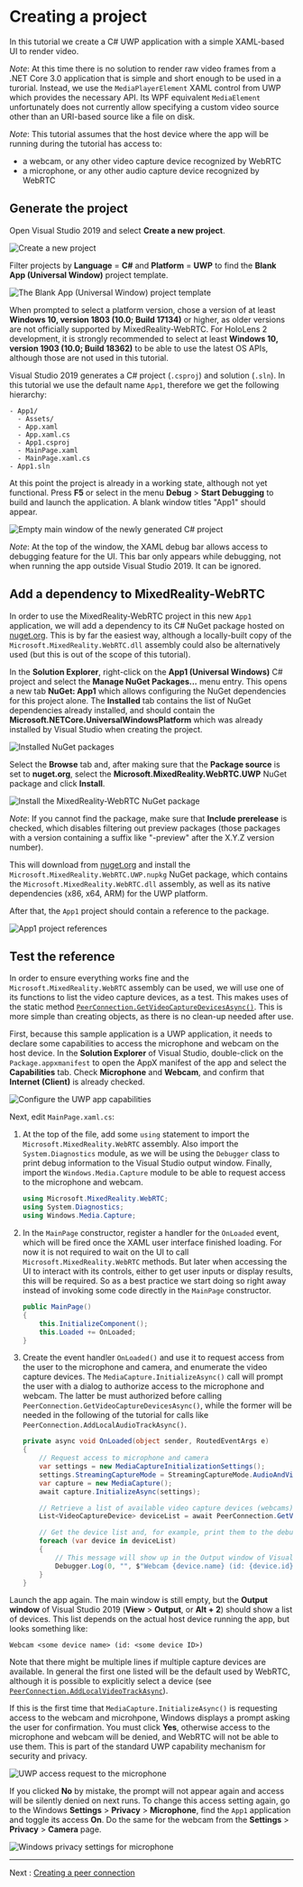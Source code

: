 # Creating a project

In this tutorial we create a C# UWP application with a simple XAML-based UI to render video.

_Note_: At this time there is no solution to render raw video frames from a .NET Core 3.0 application that is simple and short enough to be used in a turorial. Instead, we use the `MediaPlayerElement` XAML control from UWP which provides the necessary API. Its WPF equivalent `MediaElement` unfortunately does not currently allow specifying a custom video source other than an URI-based source like a file on disk.

_Note_: This tutorial assumes that the host device where the app will be running during the tutorial has access to:
- a webcam, or any other video capture device recognized by WebRTC
- a microphone, or any other audio capture device recognized by WebRTC

## Generate the project

Open Visual Studio 2019 and select **Create a new project**.

![Create a new project](cs-uwp1.png)

Filter projects by **Language** = **C#** and **Platform** = **UWP** to find the **Blank App (Universal Window)** project template.

![The Blank App (Universal Window) project template](cs-uwp2.png)

When prompted to select a platform version, chose a version of at least **Windows 10, version 1803 (10.0; Build 17134)** or higher, as older versions are not officially supported by MixedReality-WebRTC. For HoloLens 2 development, it is strongly recommended to select at least **Windows 10, version 1903 (10.0; Build 18362)** to be able to use the latest OS APIs, although those are not used in this tutorial.

Visual Studio 2019 generates a C# project (`.csproj`) and solution (`.sln`). In this tutorial we use the default name `App1`, therefore we get the following hierarchy:

```
- App1/
  - Assets/
  - App.xaml
  - App.xaml.cs
  - App1.csproj
  - MainPage.xaml
  - MainPage.xaml.cs
- App1.sln
```

At this point the project is already in a working state, although not yet functional. Press **F5** or select in the menu **Debug** > **Start Debugging** to build and launch the application. A blank window titles "App1" should appear.

![Empty main window of the newly generated C# project](cs-uwp4.png)

_Note_: At the top of the window, the XAML debug bar allows access to debugging feature for the UI. This bar only appears while debugging, not when running the app outside Visual Studio 2019. It can be ignored.

## Add a dependency to MixedReality-WebRTC

In order to use the MixedReality-WebRTC project in this new `App1` application, we will add a dependency to its C# NuGet package hosted on [nuget.org](https://www.nuget.org/). This is by far the easiest way, although a locally-built copy of the `Microsoft.MixedReality.WebRTC.dll` assembly could also be alternatively used (but this is out of the scope of this tutorial).

In the **Solution Explorer**, right-click on the **App1 (Universal Windows)** C# project and select the **Manage NuGet Packages...** menu entry. This opens a new tab **NuGet: App1** which allows configuring the NuGet dependencies for this project alone. The **Installed** tab contains the list of NuGet dependencies already installed, and should contain the **Microsoft.NETCore.UniversalWindowsPlatform** which was already installed by Visual Studio when creating the project.

![Installed NuGet packages](cs-uwp5.png)

Select the **Browse** tab and, after making sure that the **Package source** is set to **nuget.org**, select the **Microsoft.MixedReality.WebRTC.UWP** NuGet package and click **Install**.

![Install the MixedReality-WebRTC NuGet package](cs-uwp6.png)

_Note_: If you cannot find the package, make sure that **Include prerelease** is checked, which disables filtering out preview packages (those packages with a version containing a suffix like "-preview" after the X.Y.Z version number).

This will download from [nuget.org](https://www.nuget.org/) and install the `Microsoft.MixedReality.WebRTC.UWP.nupkg` NuGet package, which contains the `Microsoft.MixedReality.WebRTC.dll` assembly, as well as its native dependencies (x86, x64, ARM) for the UWP platform.

After that, the `App1` project should contain a reference to the package.

![App1 project references](cs-uwp7.png)


## Test the reference

In order to ensure everything works fine and the `Microsoft.MixedReality.WebRTC` assembly can be used, we will use one of its functions to list the video capture devices, as a test. This makes uses of the static method [`PeerConnection.GetVideoCaptureDevicesAsync()`](cref:Microsoft.MixedReality.WebRTC.PeerConnection.GetVideoCaptureDevicesAsync). This is more simple than creating objects, as there is no clean-up needed after use.

First, because this sample application is a UWP application, it needs to declare some capabilities to access the microphone and webcam on the host device. In the **Solution Explorer** of Visual Studio, double-click on the `Package.appxmanifest` to open the AppX manifest of the app and select the **Capabilities** tab. Check **Microphone** and **Webcam**, and confirm that **Internet (Client)** is already checked.

![Configure the UWP app capabilities](cs-uwp8.png)

Next, edit `MainPage.xaml.cs`:

1. At the top of the file, add some `using` statement to import the `Microsoft.MixedReality.WebRTC` assembly. Also import the `System.Diagnostics` module, as we will be using the `Debugger` class to print debug information to the Visual Studio output window. Finally, import the `Windows.Media.Capture` module to be able to request access to the microphone and webcam.
   ```cs
   using Microsoft.MixedReality.WebRTC;
   using System.Diagnostics;
   using Windows.Media.Capture;
   ```

2. In the `MainPage` constructor, register a handler for the `OnLoaded` event, which will be fired once the XAML user interface finished loading. For now it is not required to wait on the UI to call `Microsoft.MixedReality.WebRTC` methods. But later when accessing the UI to interact with its controls, either to get user inputs or display results, this will be required. So as a best practice we start doing so right away instead of invoking some code directly in the `MainPage` constructor.
   ```cs
   public MainPage()
   {
       this.InitializeComponent();
       this.Loaded += OnLoaded;
   }
   ```

3. Create the event handler `OnLoaded()` and use it to request access from the user to the microphone and camera, and enumerate the video capture devices. The `MediaCapture.InitializeAsync()` call will prompt the user with a dialog to authorize access to the microphone and webcam. The latter be must authorized before calling `PeerConnection.GetVideoCaptureDevicesAsync()`, while the former will be needed in the following of the tutorial for calls like `PeerConnection.AddLocalAudioTrackAsync()`.
   ```cs
   private async void OnLoaded(object sender, RoutedEventArgs e)
   {
       // Request access to microphone and camera
       var settings = new MediaCaptureInitializationSettings();
       settings.StreamingCaptureMode = StreamingCaptureMode.AudioAndVideo;
       var capture = new MediaCapture();
       await capture.InitializeAsync(settings);

       // Retrieve a list of available video capture devices (webcams).
       List<VideoCaptureDevice> deviceList = await PeerConnection.GetVideoCaptureDevicesAsync(); 

       // Get the device list and, for example, print them to the debugger console
       foreach (var device in deviceList)
       {
           // This message will show up in the Output window of Visual Studio
           Debugger.Log(0, "", $"Webcam {device.name} (id: {device.id})\n");
       }
   }
   ```

Launch the app again. The main window is still empty, but the **Output window** of Visual Studio 2019 (**View** > **Output**, or **Alt + 2**) should show a list of devices. This list depends on the actual host device running the app, but looks something like:
```
Webcam <some device name> (id: <some device ID>)
```

Note that there might be multiple lines if multiple capture devices are available. In general the first one listed will be the default used by WebRTC, although it is possible to explicitly select a device (see [`PeerConnection.AddLocalVideoTrackAsync`](cref:Microsoft.MixedReality.WebRTC.PeerConnection.AddLocalVideoTrackAsync(Microsoft.MixedReality.WebRTC.PeerConnection.LocalVideoTrackSettings))).

If this is the first time that `MediaCapture.InitializeAsync()` is requesting access to the webcam and microhpone, Windows displays a prompt asking the user for confirmation. You must click **Yes**, otherwise access to the microphone and webcam will be denied, and WebRTC will not be able to use them. This is part of the standard UWP capability mechanism for security and privacy.

![UWP access request to the microphone](cs-uwp9.png)

If you clicked **No** by mistake, the prompt will not appear again and access will be silently denied on next runs. To change this access setting again, go to the Windows **Settings** > **Privacy** > **Microphone**, find the `App1` application and toggle its access **On**. Do the same for the webcam from the **Settings** > **Privacy** > **Camera** page.

![Windows privacy settings for microphone](cs-uwp10.png)

----

Next : [Creating a peer connection](helloworld-cs-peerconnection-uwp.md)
